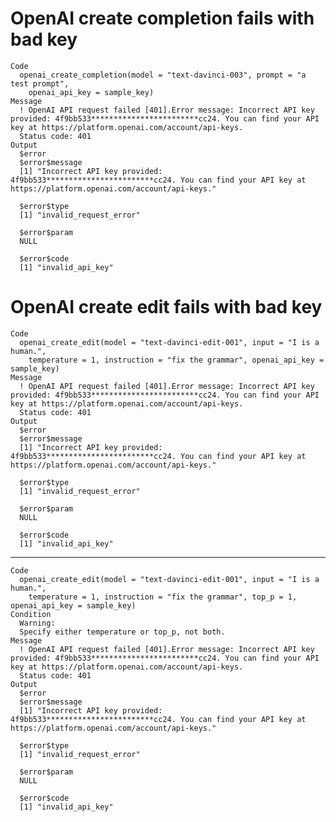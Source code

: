 # OpenAI create completion fails with bad key

    Code
      openai_create_completion(model = "text-davinci-003", prompt = "a test prompt",
        openai_api_key = sample_key)
    Message
      ! OpenAI API request failed [401].Error message: Incorrect API key provided: 4f9bb533************************cc24. You can find your API key at https://platform.openai.com/account/api-keys.
      Status code: 401
    Output
      $error
      $error$message
      [1] "Incorrect API key provided: 4f9bb533************************cc24. You can find your API key at https://platform.openai.com/account/api-keys."
      
      $error$type
      [1] "invalid_request_error"
      
      $error$param
      NULL
      
      $error$code
      [1] "invalid_api_key"
      
      

# OpenAI create edit fails with bad key

    Code
      openai_create_edit(model = "text-davinci-edit-001", input = "I is a human.",
        temperature = 1, instruction = "fix the grammar", openai_api_key = sample_key)
    Message
      ! OpenAI API request failed [401].Error message: Incorrect API key provided: 4f9bb533************************cc24. You can find your API key at https://platform.openai.com/account/api-keys.
      Status code: 401
    Output
      $error
      $error$message
      [1] "Incorrect API key provided: 4f9bb533************************cc24. You can find your API key at https://platform.openai.com/account/api-keys."
      
      $error$type
      [1] "invalid_request_error"
      
      $error$param
      NULL
      
      $error$code
      [1] "invalid_api_key"
      
      

---

    Code
      openai_create_edit(model = "text-davinci-edit-001", input = "I is a human.",
        temperature = 1, instruction = "fix the grammar", top_p = 1, openai_api_key = sample_key)
    Condition
      Warning:
      Specify either temperature or top_p, not both.
    Message
      ! OpenAI API request failed [401].Error message: Incorrect API key provided: 4f9bb533************************cc24. You can find your API key at https://platform.openai.com/account/api-keys.
      Status code: 401
    Output
      $error
      $error$message
      [1] "Incorrect API key provided: 4f9bb533************************cc24. You can find your API key at https://platform.openai.com/account/api-keys."
      
      $error$type
      [1] "invalid_request_error"
      
      $error$param
      NULL
      
      $error$code
      [1] "invalid_api_key"
      
      

